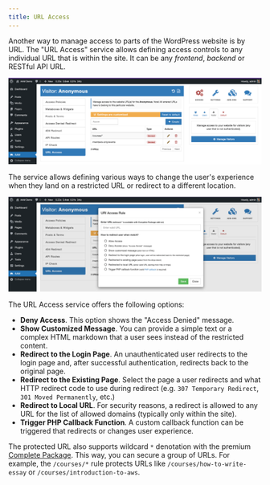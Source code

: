 ```yaml
---
title: URL Access
---
```


Another way to manage access to parts of the WordPress website is by URL. The "URL Access" service allows defining access controls to any individual URL that is within the site. It can be any _frontend_, _backend_ or RESTful API URL.

![AAM URL Access Service](./assets/aam-url-access-service.png)

The service allows defining various ways to change the user's experience when they land on a restricted URL or redirect to a different location.

![AAM URL Access Options](./assets/aam-url-access-options.png)

The URL Access service offers the following options:
- **Deny Access**. This option shows the "Access Denied" message.
- **Show Customized Message**. You can provide a simple text or a complex HTML markdown that a user sees instead of the restricted content.
- **Redirect to the Login Page**. An unauthenticated user redirects to the login page and, after successful authentication, redirects back to the original page.
- **Redirect to the Existing Page**. Select the page a user redirects and what HTTP redirect code to use during redirect (e.g. `307 Temporary Redirect`, `301 Moved Permanently`, etc.)
- **Redirect to Local URL**. For security reasons, a redirect is allowed to any URL for the list of allowed domains (typically only within the site).
- **Trigger PHP Callback Function**. A custom callback function can be triggered that redirects or changes user experience.

The protected URL also supports wildcard  `*` denotation with the premium [Complete Package](/premium). This way, you can secure a group of URLs. For example, the `/courses/*` rule protects URLs like `/courses/how-to-write-essay` or `/courses/introduction-to-aws`.